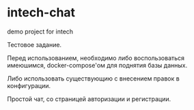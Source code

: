 # intech-chat
demo project for intech

Тестовое задание.

Перед использованием, необходимо либо воспользоваться имеюшимся, docker-compose'ом для поднятия базы данных.

Либо использовать существующию с внесением правок в конфигурации.

Простой чат, со страницей авторизации и регистрации.

